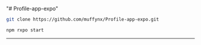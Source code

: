 "# Profile-app-expo" 

```bash
git clone https://github.com/muffynx/Profile-app-expo.git
```




```bash
npm rxpo start
```



---
           

